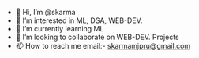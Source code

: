 - 👋 Hi, I’m @skarma
- 👀 I’m interested in ML, DSA, WEB-DEV.
- 🌱 I’m currently learning ML
- 💞️ I’m looking to collaborate on WEB-DEV. Projects
- 📫 How to reach me email:- skarmamjpru@gmail.com

<!---
skarmamjpru/skarmamjpru is a ✨ special ✨ repository because its `README.md` (this file) appears on your GitHub profile.
You can click the Preview link to take a look at your changes.
--->
